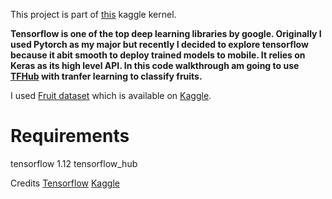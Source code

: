 This project is part of 
[this](https://www.kaggle.com/kongaevans/hub-with-keras-fruit-classification?scriptVersionId=11043833) 
kaggle kernel.

**Tensorflow is one of the top deep learning libraries by google. Originally I used 
Pytorch as my major 
but recently I decided to explore tensorflow because it abit smooth to deploy trained 
models to mobile.
It relies on Keras as its high level API. In this code walkthrough am going to use 
[TFHub](https://www.tensorflow.org/tutorials/images/hub_with_keras) with tranfer 
learning to classify fruits.**

I used [Fruit dataset](https://www.kaggle.com/moltean/fruits) which is available on 
[Kaggle](https://www.kaggle.com/).





# Requirements
tensorflow 1.12
tensorflow_hub


Credits [Tensorflow](https://www.tensorflow.org/)  [Kaggle](https://www.kaggle.com/)


